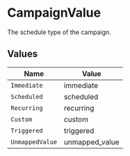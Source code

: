 # CampaignValue

The schedule type of the campaign.


## Values

| Name            | Value           |
| --------------- | --------------- |
| `Immediate`     | immediate       |
| `Scheduled`     | scheduled       |
| `Recurring`     | recurring       |
| `Custom`        | custom          |
| `Triggered`     | triggered       |
| `UnmappedValue` | unmapped_value  |